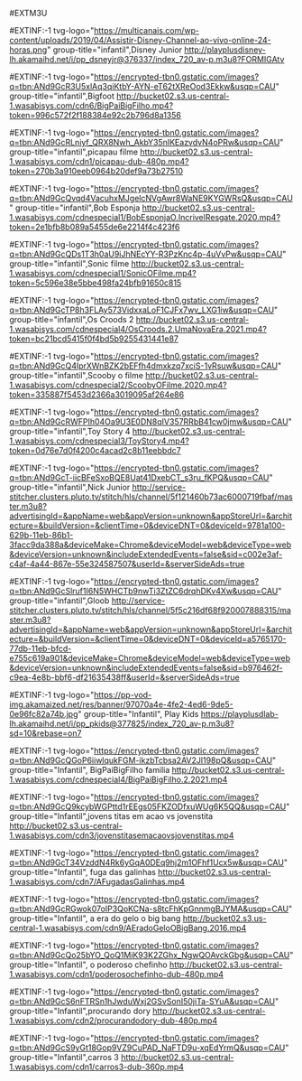 #EXTM3U

#EXTINF:-1 tvg-logo="https://multicanais.com/wp-content/uploads/2019/04/Assistir-Disney-Channel-ao-vivo-online-24-horas.png" group-title="infantil",Disney Junior 
http://playplusdisney-lh.akamaihd.net/i/pp_dsneyjr@376337/index_720_av-p.m3u8?FORMIGAtv

#EXTINF:-1 tvg-logo="https://encrypted-tbn0.gstatic.com/images?q=tbn:ANd9GcR3U5xlAq3qiKtbY-AYN-eT62tXReOod3Ekkw&usqp=CAU" group-title="infantil",Bigfoot
http://bucket02.s3.us-central-1.wasabisys.com/cdn6/BigPaiBigFilho.mp4?token=996c572f2f188384e92c2b796d8a1356

#EXTINF:-1 tvg-logo="https://encrypted-tbn0.gstatic.com/images?q=tbn:ANd9GcRLniyf_QRX8Nwh_AkbY35nIKEazvdvN4oPRw&usqp=CAU" group-title="infantil",picapau filme
http://bucket02.s3.us-central-1.wasabisys.com/cdn1/picapau-dub-480p.mp4?token=270b3a910eeb0964b20def9a73b27510

#EXTINF:-1 tvg-logo="https://encrypted-tbn0.gstatic.com/images?q=tbn:ANd9GcQvqd4VacuhxMJgelcNVgAwr8WaNE9KYGWRsQ&usqp=CAU" group-title="infantil",Bob Esponja
http://bucket02.s3.us-central-1.wasabisys.com/cdnespecial1/BobEsponjaO.IncrivelResgate.2020.mp4?token=2e1bfb8b089a5455de6e2214f4c423f6

#EXTINF:-1 tvg-logo="https://encrypted-tbn0.gstatic.com/images?q=tbn:ANd9GcQDs1T3h0aU9iJhNEcYY-R3PzKnc4p-4uVvPw&usqp=CAU" group-title="infantil",Sonic filme
http://bucket02.s3.us-central-1.wasabisys.com/cdnespecial1/SonicOFilme.mp4?token=5c596e38e5bbe498fa24bfb91650c815

#EXTINF:-1 tvg-logo="https://encrypted-tbn0.gstatic.com/images?q=tbn:ANd9GcTP8h3FLAy573VidxxaLoF1CJFx7wv_LXG1iw&usqp=CAU" group-title="infantil",Os Croods 2
http://bucket02.s3.us-central-1.wasabisys.com/cdnespecial4/OsCroods.2.UmaNovaEra.2021.mp4?token=bc21bcd5415f0f4bd5b9255431441e87

#EXTINF:-1 tvg-logo="https://encrypted-tbn0.gstatic.com/images?q=tbn:ANd9GcQ4IprXWnBZK2bEFfh4dmxkzq7xciS-1vRsuw&usqp=CAU" group-title="infantil",Scooby o filme
http://bucket02.s3.us-central-1.wasabisys.com/cdnespecial2/ScoobyOFilme.2020.mp4?token=335887f5453d2366a3019095af264e86

#EXTINF:-1 tvg-logo="https://encrypted-tbn0.gstatic.com/images?q=tbn:ANd9GcRWFPIh04Oa9U3E0DN8qIV357RRbB41cw0jmw&usqp=CAU" group-title="infantil",Toy Story 4
http://bucket02.s3.us-central-1.wasabisys.com/cdnespecial3/ToyStory4.mp4?token=0d76e7d0f4200c4acad2c8b11eebbdc7

#EXTINF:-1 tvg-logo="https://encrypted-tbn0.gstatic.com/images?q=tbn:ANd9GcT-iicBFeSxoBQE8Uat41DxebCT_s3ru_fKPQ&usqp=CAU" group-title="infantil",Nick Junior 
http://service-stitcher.clusters.pluto.tv/stitch/hls/channel/5f121460b73ac6000719fbaf/master.m3u8?advertisingId=&appName=web&appVersion=unknown&appStoreUrl=&architecture=&buildVersion=&clientTime=0&deviceDNT=0&deviceId=9781a100-629b-11eb-86b1-3facc9da388a&deviceMake=Chrome&deviceModel=web&deviceType=web&deviceVersion=unknown&includeExtendedEvents=false&sid=c002e3af-c4af-4a44-867e-55e324587507&userId=&serverSideAds=true 


#EXTINF:-1 tvg-logo="https://encrypted-tbn0.gstatic.com/images?q=tbn:ANd9GcSlruf1I6N5WHCTb9nwTi3ZtZC6drqhDKv4Xw&usqp=CAU" group-title="infantil",Gloob
http://service-stitcher.clusters.pluto.tv/stitch/hls/channel/5f5c216df68f920007888315/master.m3u8?advertisingId=&appName=web&appVersion=unknown&appStoreUrl=&architecture=&buildVersion=&clientTime=0&deviceDNT=0&deviceId=a5765170-77db-11eb-bfcd-e755c619a901&deviceMake=Chrome&deviceModel=web&deviceType=web&deviceVersion=unknown&includeExtendedEvents=false&sid=b976462f-c9ea-4e8b-bbf6-df21635438ff&userId=&serverSideAds=true

#EXTINF:-1 tvg-logo="https://pp-vod-img.akamaized.net/res/banner/97070a4e-4fe2-4ed6-9de5-0e96fc82a74b.jpg" group-title="Infantil", Play Kids https://playplusdlab-lh.akamaihd.net/i/pp_pkids@377825/index_720_av-p.m3u8?sd=10&rebase=on7

#EXTINF:-1 tvg-logo="https://encrypted-tbn0.gstatic.com/images?q=tbn:ANd9GcQGoP6iiwlqukFGM-ikzbTcbsa2AV2Jl198pQ&usqp=CAU" group-title="Infantil", BigPaiBigFilho familia http://bucket02.s3.us-central-1.wasabisys.com/cdnespecial4/BigPaiBigFilho.2.2021.mp4

#EXTINF:-1 tvg-logo="https://encrypted-tbn0.gstatic.com/images?q=tbn:ANd9GcQ9kcybWGPttd1rEEgs05FKZODfxuWUg6K5QQ&usqp=CAU" group-title="Infantil",jovens titas em acao vs jovenstita http://bucket02.s3.us-central-1.wasabisys.com/cdn3/jovenstitasemacaovsjovenstitas.mp4

#EXTINF:-1 tvg-logo="https://encrypted-tbn0.gstatic.com/images?q=tbn:ANd9GcT34VzddN4Rk6yGqA0DEq9hj2m1OFhf1Ucx5w&usqp=CAU" group-title="Infantil", fuga das galinhas http://bucket02.s3.us-central-1.wasabisys.com/cdn7/AFugadasGalinhas.mp4

#EXTINF:-1 tvg-logo="https://encrypted-tbn0.gstatic.com/images?q=tbn:ANd9GcRGwok07oIP3QoKCNa-s8tcFhKpGnnmgBJYMA&usqp=CAU" group-title="Infantil", a era do gelo o big bang http://bucket02.s3.us-central-1.wasabisys.com/cdn9/AEradoGeloOBigBang.2016.mp4

#EXTINF:-1 tvg-logo="https://encrypted-tbn0.gstatic.com/images?q=tbn:ANd9GcQo25bYO_QoQ1MiK93K2ZGhx_NgwQOAvckGbg&usqp=CAU" group-title="Infantil", o poderoso chefinho http://bucket02.s3.us-central-1.wasabisys.com/cdn1/poderosochefinho-dub-480p.mp4

#EXTINF:-1 tvg-logo="https://encrypted-tbn0.gstatic.com/images?q=tbn:ANd9GcS6nFTRSn1hJwduWxj2GSvSonI50jiTa-SYuA&usqp=CAU" group-title="Infantil",procurando dory http://bucket02.s3.us-central-1.wasabisys.com/cdn2/procurandodory-dub-480p.mp4

#EXTINF:-1 tvg-logo="https://encrypted-tbn0.gstatic.com/images?q=tbn:ANd9GcS9yGt18Gop9VZ9CuPAD_NaFTD9u-xqEdYrmQ&usqp=CAU" group-title="Infantil",carros 3 http://bucket02.s3.us-central-1.wasabisys.com/cdn1/carros3-dub-360p.mp4
